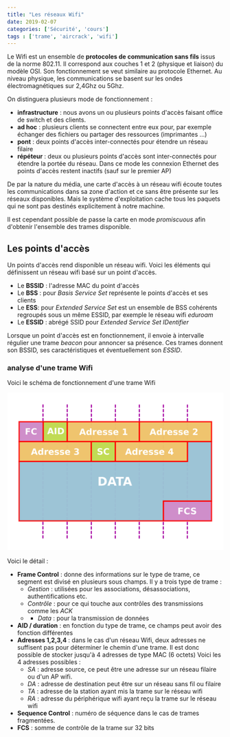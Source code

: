 ```yaml
---
title: "Les réseaux Wifi"
date: 2019-02-07
categories: ['Sécurité', 'cours']
tags : ['trame', 'aircrack', 'wifi']
---
```


Le Wifi est un ensemble de **protocoles de communication sans fils** issus de la
norme 802.11. Il correspond aux couches 1 et 2 (physique et liaison) du modèle
OSI. Son fonctionnement se veut similaire  au protocole Ethernet.  Au niveau
physique, les communications se basent sur les ondes électromagnétiques sur
2,4Ghz ou 5Ghz.

On distinguera plusieurs mode de fonctionnement : 

 - **infrastructure** :  nous avons un ou plusieurs points d'accès faisant
     office de switch et des clients.
 - **ad hoc** : plusieurs clients se connectent entre eux pour, par exemple
     échanger des fichiers ou partager des ressources (imprimantes ...)
 - **pont** : deux points d'accès inter-connectés pour étendre un réseau filaire
 - **répéteur** : deux ou plusieurs points d'accès sont inter-connectés pour
     étendre la portée du réseau. Dans ce mode les connexion Ethernet des
     points d'accès restent inactifs (sauf sur le premier AP)

De par la nature du média, une carte d'accès à un réseau wifi écoute toutes les
communications dans sa zone d'action et ce sans être présente sur les réseaux
disponibles. Mais le système d'exploitation cache tous les paquets qui ne sont
pas destinés explicitement à notre machine.

Il est cependant possible de passe la carte en mode *promiscuous* afin d'obtenir
l'ensemble des trames disponible.

## Les points d'accès

Un points d'accès rend disponible un réseau wifi. Voici les éléments qui
définissent un réseau wifi basé sur un point d'accès.

 - Le **BSSID** : l'adresse MAC du point d'accès
 - Le **BSS** : pour *Basis Service Set* représente le points d'accès et ses 
     clients
 - Le **ESS**: pour *Extended Service Set* est un ensemble de BSS cohérents 
     regroupés sous un même ESSID, par exemple le réseau wifi *eduroam*
 - Le **ESSID** : abrégé SSID pour *Extended Service Set IDentifier*
 
Lorsque un point d'accès est en fonctionnement, il envoie à intervalle régulier
une trame *beacon* pour annoncer sa présence. Ces trames donnent son BSSID, ses 
caractéristiques et éventuellement son *ESSID*.

### analyse d'une trame Wifi

Voici le schéma de fonctionnement d'une trame Wifi 

![img](./images/schema_trame_w.svg)

Voici le détail : 

 - **Frame Control** : donne des informations sur le type de trame, ce segment
     est divisé en plusieurs sous champs. Il y a trois type de trame :
      - *Gestion* : utilisées pour les associations, désassociations,
          authentifications etc.
      - *Contrôle* : pour ce qui touche aux contrôles des transmissions comme
          les *ACK*
      - * *Data* : pour la transmission de données
 - **AID / duration** : en  fonction du type de trame, ce champs
     peut avoir des fonction différentes
 - **Adresses 1,2,3,4** : dans le cas d'un réseau Wifi, deux adresses ne
     suffisent pas pour déterminer le chemin d'une trame. Il est donc possible
     de stocker jusqu'à 4 adresses de type MAC (6 octets) Voici les 4 adresses
     possibles : 
     - *SA* : adresse source, ce peut être une adresse sur un réseau filaire ou
         d'un AP wifi.
     - *DA* : adresse de destination peut être sur un réseau sans fil ou filaire
     - *TA* : adresse de la station ayant mis la trame sur le réseau wifi
     - *RA* : adresse du périphérique wifi ayant reçu la trame sur le réseau
         wifi
 - **Sequence Control** : numéro de séquence dans le cas de trames fragmentées.
 - **FCS** : somme de contrôle de la trame sur 32 bits
